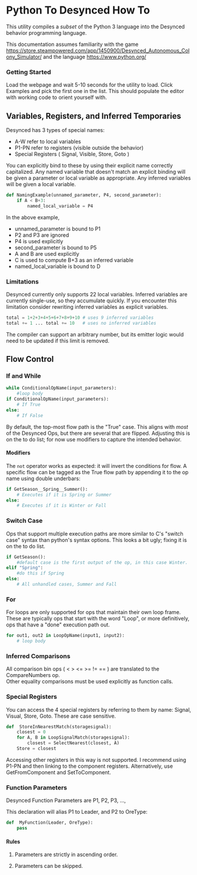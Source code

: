 
# Python To Desynced How To

  

This utility compiles a *subset* of the Python 3 language into the Desynced behavior programming language.

This documentation assumes familiarity with the game https://store.steampowered.com/app/1450900/Desynced_Autonomous_Colony_Simulator/ 
and the language https://www.python.org/

### Getting Started
Load the webpage and wait 5-10 seconds for the utility to load. Click Examples and pick the first one in the list. This should populate the editor with working code to orient yourself with.


## Variables, Registers, and Inferred Temporaries
Desynced has 3 types of special names:
- A-W refer to local variables
 - P1-PN refer to registers (visible outside the behavior)
 - Special Registers ( Signal, Visible, Store, Goto )

You can explicitly bind to these by using their explicit name correctly capitalized.  Any  named variable that doesn't match an explicit binding will be given a parameter or local variable as appropriate.  Any inferred variables will be given a local variable.

```python
def NamingExample(unnamed_parameter, P4, second_parameter):
	if A < B+3:
		named_local_variable = P4
```
In the above example, 
- unnamed_parameter is bound to P1
- P2 and P3 are ignored
- P4 is used explicitly
- second_parameter is bound to P5
- A and B are used explicitly
- C is used to compute B+3 as an inferred variable
- named_local_variable is bound to D

### Limitations
Desynced currently only supports 22 local variables.  Inferred variables are currently single-use, so they accumulate quickly.  If you encounter this limitation consider rewriting inferred variables as explicit variables.
```python
total = 1+2+3+4+5+6+7+8+9+10 # uses 9 inferred variables
total += 1 ... total += 10   # uses no inferred variables
```

  The compiler can support an arbitrary number, but its emitter logic would need to be updated if this limit is removed.   


## Flow Control

### If and While
``` python
while ConditionalOpName(input_parameters):
	#loop body
if ConditionalOpName(input_parameters):
	# If True
else:
	# If False
```
By default, the top-most flow path is the "True" case.  This aligns with _most_ of the Desynced Ops, but there are several that are flipped.    Adjusting this is on the to do list; for now use modifiers to capture the intended behavior.
#### Modifiers
The `not` operator works as expected: it will invert the conditions for flow.
A specific flow can be tagged as the True flow path by appending it to the op name using double underbars:
```python
if GetSeason__Spring__Summer():
	# Executes if it is Spring or Summer
else:
	# Executes if it is Winter or Fall
```
### Switch Case
Ops that support multiple execution paths are more similar to C's "switch case" syntax than python's syntax options.  This looks a bit ugly; fixing it is on the to do list.
```python
if GetSeason():
	#default case is the first output of the op, in this case Winter.
elif "Spring":
	#do this if Spring
else:
	# All unhandled cases, Summer and Fall
```
### For
For loops are only supported for ops that maintain their own loop frame.  These are typically ops that start with the word "Loop", or more definitively, ops that have a "done" execution path out.
```python
for out1, out2 in LoopOpName(input1, input2):
	# loop body
```
### Inferred Comparisons
All comparison bin ops ( < > <= >= !=   == ) are translated to the CompareNumbers op.  
Other equality comparisons must be used explicitly as function calls.



### Special Registers
You can access the 4 special registers by referring to them by name: Signal, Visual, Store, Goto.
These are case sensitive.
```python
def  StoreInNearestMatch(storagesignal):
	closest = 0
	for A, B in LoopSignalMatch(storagesignal):
		closest = SelectNearest(closest, A)
	Store = closest
```
Accessing other registers in this way is not supported. I recommend using P1-PN and then linking to the component registers. Alternatively, use GetFromComponent and SetToComponent.
  

### Function Parameters

Desynced Function Parameters are P1, P2, P3, ...,


  

This declaration will alias P1 to Leader, and P2 to OreType:

```python
def  MyFunction(Leader, OreType):
	pass
```

  

#### Rules

1) Parameters are strictly in ascending order.

2) Parameters can be skipped.